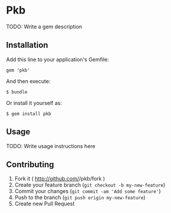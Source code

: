 # Pkb

TODO: Write a gem description

## Installation

Add this line to your application's Gemfile:

    gem 'pkb'

And then execute:

    $ bundle

Or install it yourself as:

    $ gem install pkb

## Usage

TODO: Write usage instructions here

## Contributing

1. Fork it ( http://github.com/<my-github-username>/pkb/fork )
2. Create your feature branch (`git checkout -b my-new-feature`)
3. Commit your changes (`git commit -am 'Add some feature'`)
4. Push to the branch (`git push origin my-new-feature`)
5. Create new Pull Request
